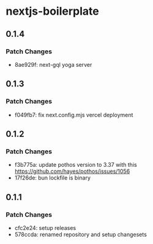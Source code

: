 # nextjs-boilerplate

## 0.1.4

### Patch Changes

- 8ae929f: next-gql yoga server

## 0.1.3

### Patch Changes

- f049fb7: fix next.config.mjs vercel deployment

## 0.1.2

### Patch Changes

- f3b775a: update pothos version to 3.37 with this https://github.com/hayes/pothos/issues/1056
- 17f26de: bun lockfile is binary

## 0.1.1

### Patch Changes

- cfc2e24: setup releases
- 578ccda: renamed repository and setup changesets
